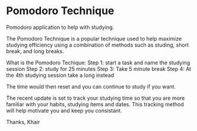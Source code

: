 # Pomodoro Technique
Pomodoro application to help with studying. 

The Pomodoro Technique is a popular technique used to help maximize studying efficiency using a combination of methods such as studing, short break, and long breaks.

What is the Pomodoro Techique:
Step 1: start a task and name the studying session
Step 2: study for 25 minutes
Step 3: Take 5 minute break
Step 4: At the 4th studying session take a long instead

The time would then reset and you can continue to study if you want. 

The recent update is set to track your studying time so that you are more familiar with your habits, studying items and dates. This tracking method will help motivate you and keep you consistant.

Thanks,
Khair
